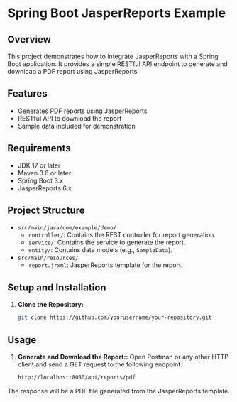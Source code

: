 # Spring Boot JasperReports Example

## Overview

This project demonstrates how to integrate JasperReports with a Spring Boot application. It provides a simple RESTful API endpoint to generate and download a PDF report using JasperReports.

## Features

- Generates PDF reports using JasperReports
- RESTful API to download the report
- Sample data included for demonstration

## Requirements

- JDK 17 or later
- Maven 3.6 or later
- Spring Boot 3.x
- JasperReports 6.x

## Project Structure

- `src/main/java/com/example/demo/`
  - `controller/`: Contains the REST controller for report generation.
  - `service/`: Contains the service to generate the report.
  - `entity/`: Contains data models (e.g., `SampleData`).
- `src/main/resources/`
  - `report.jrxml`: JasperReports template for the report.

## Setup and Installation

1. **Clone the Repository:**

   ```bash
   git clone https://github.com/yourusername/your-repository.git

## Usage
1. **Generate and Download the Report::**
      Open Postman or any other HTTP client and send a GET request to the following endpoint:


   ```bash
   http://localhost:8080/api/reports/pdf
  The response will be a PDF file generated from the JasperReports template.


